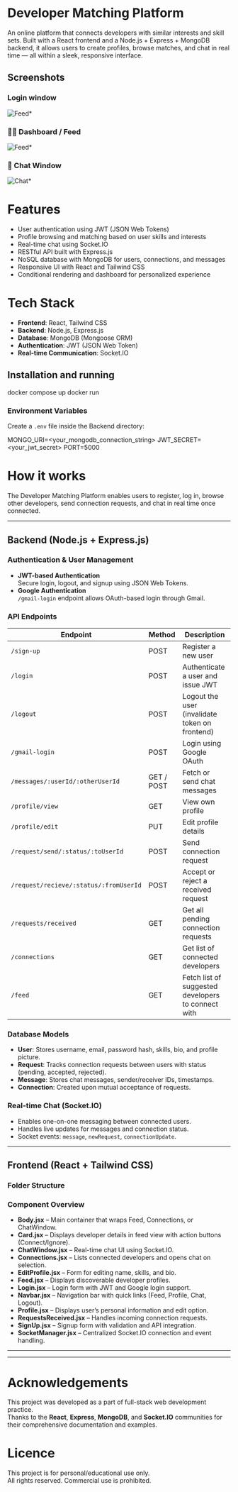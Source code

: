 # Developer Matching Platform
An online platform that connects developers with similar interests and skill sets. Built with a React frontend and a Node.js + Express + MongoDB backend, it allows users to create profiles, browse matches, and chat in real time — all within a sleek, responsive interface.

## Screenshots
### Login window

![Feed](screenshots/Chat_page_dev_tinder.png)*

### 🧑‍💻 Dashboard / Feed  
![Feed](screenshots/Feed_page_dev_tinder.png)*

### 💬 Chat Window  
![Chat](screenshots/Login_Page_dev_tinder.png)*



# Features

- User authentication using JWT (JSON Web Tokens)
- Profile browsing and matching based on user skills and interests
- Real-time chat using Socket.IO
- RESTful API built with Express.js
- NoSQL database with MongoDB for users, connections, and messages
- Responsive UI with React and Tailwind CSS
- Conditional rendering and dashboard for personalized experience

# Tech Stack

- **Frontend**: React, Tailwind CSS  
- **Backend**: Node.js, Express.js  
- **Database**: MongoDB (Mongoose ORM)  
- **Authentication**: JWT (JSON Web Token)  
- **Real-time Communication**: Socket.IO  

## Installation and running
docker compose up
docker run

### Environment Variables
Create a `.env` file inside the Backend directory:

MONGO_URI=<your_mongodb_connection_string>
JWT_SECRET=<your_jwt_secret>
PORT=5000



# How it works

The Developer Matching Platform enables users to register, log in, browse other developers, send connection requests, and chat in real time once connected.

---

## Backend (Node.js + Express.js)

### **Authentication & User Management**
- **JWT-based Authentication**  
  Secure login, logout, and signup using JSON Web Tokens.
- **Google Authentication**  
  `/gmail-login` endpoint allows OAuth-based login through Gmail.

### **API Endpoints**

| **Endpoint** | **Method** | **Description** |
|---------------|------------|-----------------|
| `/sign-up` | POST | Register a new user |
| `/login` | POST | Authenticate a user and issue JWT |
| `/logout` | POST | Logout the user (invalidate token on frontend) |
| `/gmail-login` | POST | Login using Google OAuth |
| `/messages/:userId/:otherUserId` | GET / POST | Fetch or send chat messages |
| `/profile/view` | GET | View own profile |
| `/profile/edit` | PUT | Edit profile details |
| `/request/send/:status/:toUserId` | POST | Send connection request |
| `/request/recieve/:status/:fromUserId` | POST | Accept or reject a received request |
| `/requests/received` | GET | Get all pending connection requests |
| `/connections` | GET | Get list of connected developers |
| `/feed` | GET | Fetch list of suggested developers to connect with |

### **Database Models**
- **User**: Stores username, email, password hash, skills, bio, and profile picture.
- **Request**: Tracks connection requests between users with status (pending, accepted, rejected).
- **Message**: Stores chat messages, sender/receiver IDs, timestamps.
- **Connection**: Created upon mutual acceptance of requests.

### **Real-time Chat (Socket.IO)**
- Enables one-on-one messaging between connected users.
- Handles live updates for messages and connection status.
- Socket events: `message`, `newRequest`, `connectionUpdate`.

---

## Frontend (React + Tailwind CSS)

### **Folder Structure**

### **Component Overview**
- **Body.jsx** – Main container that wraps Feed, Connections, or ChatWindow.  
- **Card.jsx** – Displays developer details in feed view with action buttons (Connect/Ignore).  
- **ChatWindow.jsx** – Real-time chat UI using Socket.IO.  
- **Connections.jsx** – Lists connected developers and opens chat on selection.  
- **EditProfile.jsx** – Form for editing name, skills, and bio.  
- **Feed.jsx** – Displays discoverable developer profiles.  
- **Login.jsx** – Login form with JWT and Google login support.  
- **Navbar.jsx** – Navigation bar with quick links (Feed, Profile, Chat, Logout).  
- **Profile.jsx** – Displays user’s personal information and edit option.  
- **RequestsReceived.jsx** – Handles incoming connection requests.  
- **SignUp.jsx** – Signup form with validation and API integration.  
- **SocketManager.jsx** – Centralized Socket.IO connection and event handling.

---



---



# Acknowledgements
This project was developed as a part of full-stack web development practice.  
Thanks to the **React**, **Express**, **MongoDB**, and **Socket.IO** communities for their comprehensive documentation and examples.

# Licence
This project is for personal/educational use only.  
All rights reserved. Commercial use is prohibited.

